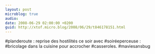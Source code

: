```yaml
---
layout: post
microblog: true
audio: 
date: 2008-06-29 02:00:00 +0200
guid: http://xtof.micro.blog/2008/06/29/t846178151.html
---
```

#planderoute : reprise des hostilités ce soir avec #soiréeperceuse : #bricolage dans la cuisine pour accrocher #casseroles. #maviesansbug
